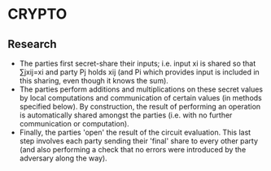 # CRYPTO

## Research
- The parties first secret-share their inputs; i.e. input xi is shared so that ∑jxij=xi and party Pj holds xij (and Pi which provides input is included in this sharing, even though it knows the sum).
- The parties perform additions and multiplications on these secret values by local computations and communication of certain values (in methods specified below). By construction, the result of performing an operation is automatically shared amongst the parties (i.e. with no further communication or computation).
- Finally, the parties 'open' the result of the circuit evaluation. This last step involves each party sending their 'final' share to every other party (and also performing a check that no errors were introduced by the adversary along the way).

